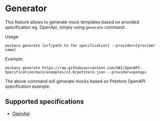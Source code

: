 # Generator

This feature allows to generate mock templates based on provided specification eg. OpenApi, simply using `generate` command.

Usage:

```
mockaco generate [url/path to the specification] --provider=[provider name]
```

Example:

```
mockaco generate https://raw.githubusercontent.com/OAI/OpenAPI-Specification/main/examples/v3.0/petstore.json --provider=openapi
```

The above command will generate mocks based on Petstore OpenAPI specification example.

## Supported specifications
- [OpenApi](https://spec.openapis.org/oas/latest.html)